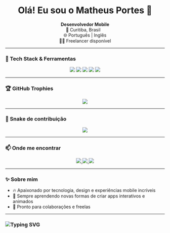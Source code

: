 <h1 align="center">Olá! Eu sou o Matheus Portes 👋</h1>

<p align="center">
  <strong>Desenvolvedor Mobile</strong> <br/>
  📍 Curitiba, Brasil &nbsp;&nbsp; <br/>
  🌐 Português | Inglês <br/>
  🧑‍💻 Freelancer disponível
</p>

---

### 🚀 Tech Stack & Ferramentas

<div align="center">
  <img src="https://img.shields.io/badge/Flutter-02569B?style=for-the-badge&logo=flutter&logoColor=white"/>
  <img src="https://img.shields.io/badge/Dart-0175C2?style=for-the-badge&logo=dart&logoColor=white"/>
  <img src="https://img.shields.io/badge/Firebase-FFCA28?style=for-the-badge&logo=firebase&logoColor=black"/>
  <img src="https://img.shields.io/badge/Figma-F24E1E?style=for-the-badge&logo=figma&logoColor=white"/>
  <img src="https://img.shields.io/badge/Animations-%23E44D26?style=for-the-badge&logo=adobeaftereffects&logoColor=white"/>
</div>

---

### 🏆 GitHub Trophies

<div align="center">
  <img src="https://github-profile-trophy.vercel.app/?username=mthportes&theme=radical&no-bg=true&margin-w=10"/>
</div>

---

### 🐍 Snake de contribuição

<div align="center">
  <img src="https://github.com/mthportes/mthportes/blob/output/github-contribution-grid-snake-dark.svg?palette=github-dark" />
</div>

---

### 📫 Onde me encontrar

<div align="center">
  <a href="https://www.linkedin.com/in/matheusportes/">
    <img src="https://img.shields.io/badge/-LinkedIn-0A66C2?style=for-the-badge&logo=linkedin&logoColor=white"/>
  </a>
  <a href="mailto:matheusportes12@gmail.com">
    <img src="https://img.shields.io/badge/-Email-D14836?style=for-the-badge&logo=gmail&logoColor=white"/>
  </a>
  <a href="https://instagram.com/mthportes">
    <img src="https://img.shields.io/badge/-Instagram-E4405F?style=for-the-badge&logo=instagram&logoColor=white"/>
  </a>
</div>

---

### ✨ Sobre mim

- 🔥 Apaixonado por tecnologia, design e experiências mobile incríveis  
- 🧠 Sempre aprendendo novas formas de criar apps interativos e animados  
- 💼 Pronto para colaborações e freelas

---

### <p align="center">
###  <img src="https://readme-typing-svg.demolab.com? font=Fira+Code&size=20&duration=3000&pause=1000&center=true&vCenter=true&multiline=true&width=500&height=80&lines=Bora+codar+com+Flutter!;Design+%2B+Código+%3D+%E2%9D%A4;Mobile+%F0%9F%93%B1+first+sempre" alt="Typing SVG" />
### </p>

